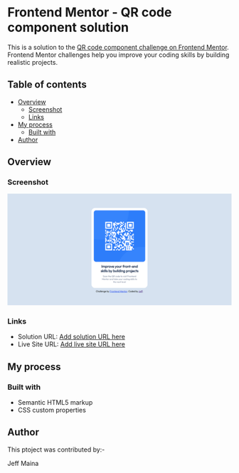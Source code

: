 # Frontend Mentor - QR code component solution

This is a solution to the [QR code component challenge on Frontend Mentor](https://www.frontendmentor.io/challenges/qr-code-component-iux_sIO_H). Frontend Mentor challenges help you improve your coding skills by building realistic projects. 

## Table of contents

- [Overview](#overview)
  - [Screenshot](#screenshot)
  - [Links](#links)
- [My process](#my-process)
  - [Built with](#built-with)
- [Author](#author)

## Overview

### Screenshot

<img src = "./images/image1.png"/>

### Links

- Solution URL: [Add solution URL here](https://qr-code-component-jeff-maina.vercel.app/)
- Live Site URL: [Add live site URL here](https://qr-code-component-jeff-maina.vercel.app/)

## My process

### Built with

- Semantic HTML5 markup
- CSS custom properties


## Author

This ptoject was contributed by:-

Jeff Maina

